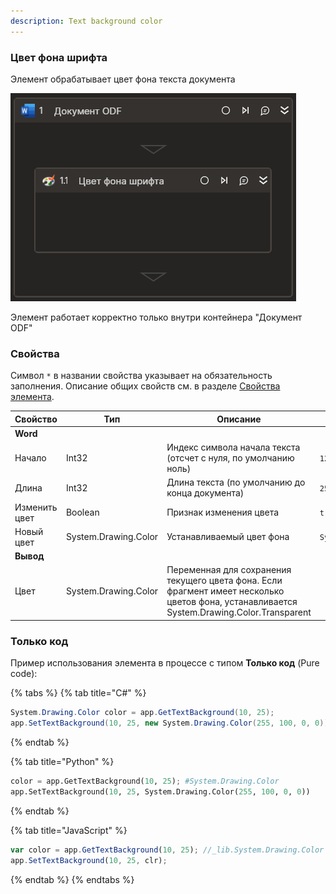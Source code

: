 ```yaml
---
description: Text background color
---
```


### Цвет фона шрифта

Элемент обрабатывает цвет фона текста документа  

![](../../../resources/basic/myoffice/text/odfdoc-background-color.png)

Элемент работает корректно только внутри контейнера "Документ ODF"

### Свойства
Символ `*` в названии свойства указывает на обязательность заполнения. Описание общих свойств см. в разделе [Свойства элемента](https://docs.primo-rpa.ru/primo-rpa/primo-studio/process/elements#svoistva-elementa).

| Свойство     | Тип    | Описание                                  | Пример          |
| ------------ | ------ | ----------------------------------------- | --------------- |
| **Word** | | | |
| Начало   | Int32 | Индекс символа начала текста (отсчет с нуля, по умолчанию ноль) | `12` |
| Длина   | Int32 |  Длина текста (по умолчанию до конца документа) | `25` |
| Изменить цвет   | Boolean |  Признак изменения цвета | `true` |
| Новый цвет  | System.Drawing.Color | Устанавливаемый цвет фона |`System.Drawing.Color.LightBlue`|
| **Вывод** | | | |
| Цвет  | System.Drawing.Color | Переменная для сохранения текущего цвета фона. Если фрагмент имеет несколько цветов фона, устанавливается System.Drawing.Color.Transparent  ||


### Только код
Пример использования элемента в процессе с типом **Только код** (Pure code):

{% tabs %}
{% tab title="C#" %}
```csharp
System.Drawing.Color color = app.GetTextBackground(10, 25);
app.SetTextBackground(10, 25, new System.Drawing.Color(255, 100, 0, 0));
```
{% endtab %}

{% tab title="Python" %}
```python
color = app.GetTextBackground(10, 25); #System.Drawing.Color
app.SetTextBackground(10, 25, System.Drawing.Color(255, 100, 0, 0))
```
{% endtab %}

{% tab title="JavaScript" %}
```javascript
var color = app.GetTextBackground(10, 25); //_lib.System.Drawing.Color
app.SetTextBackground(10, 25, clr);
```
{% endtab %}
{% endtabs %}

